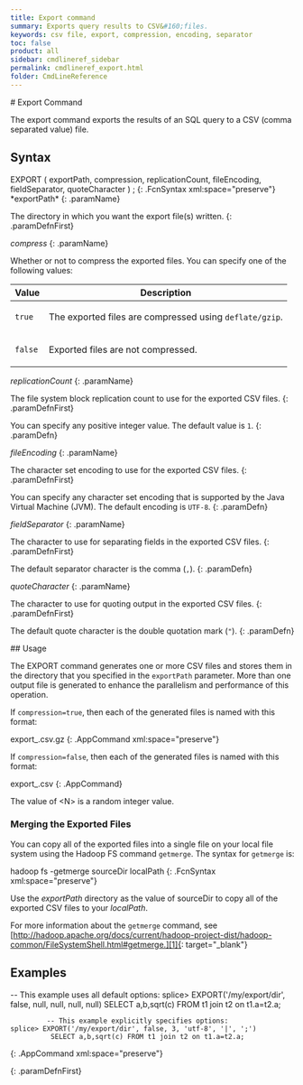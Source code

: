 ```yaml
---
title: Export command
summary: Exports query results to CSV&#160;files.
keywords: csv file, export, compression, encoding, separator
toc: false
product: all
sidebar: cmdlineref_sidebar
permalink: cmdlineref_export.html
folder: CmdLineReference
---
```

<section>
<div class="TopicContent" data-swiftype-index="true" markdown="1">
# Export Command

The <span class="AppCommand">export</span> command exports the results
of an SQL query to a CSV (comma separated value) file.

## Syntax

<div class="fcnWrapperWide" markdown="1">
    EXPORT ( exportPath,
             compression,
             replicationCount,
             fileEncoding,
             fieldSeparator,
             quoteCharacter )  <SQL_QUERY>;
{: .FcnSyntax xml:space="preserve"}

</div>
<div class="paramList" markdown="1">
*exportPath*
{: .paramName}

The directory in which you want the export file(s) written.
{: .paramDefnFirst}

*compress*
{: .paramName}

Whether or not to compress the exported files. You can specify one of
the following values: <table summary="Possible values for compression
setting in the export command.">
                <col />
                <col />
                <thead>
                    <tr><th>Value</th><th>Description</th></tr>
                </thead>
                <tbody>
                    <tr>
                        <td><code>true</code></td>
                        <td><p>The exported files are compressed using
<code>deflate/gzip</code>. </p></td>
                    </tr>
                    <tr>
                        <td><code>false</code></td>
                        <td><p>Exported files are not compressed.</p>
                        </td>
                    </tr>
                </tbody>
                </table>

 *replicationCount*
{: .paramName}

 The file system block replication count to use for the exported
CSV files.
{: .paramDefnFirst}

 You can specify any positive integer value. The default value is `1`.
{: .paramDefn}

 *fileEncoding*
{: .paramName}

 The character set encoding to use for the exported CSV files.
{: .paramDefnFirst}

 You can specify any character set encoding that is supported by the
Java
Virtual Machine (JVM). The default encoding is `UTF-8`.
{: .paramDefn}

 *fieldSeparator*
{: .paramName}

 The character to use for separating fields in the exported CSV files.
{: .paramDefnFirst}

 The default separator character is the comma (`,`).
{: .paramDefn}

 *quoteCharacter*
{: .paramName}

 The character to use for quoting output in the exported CSV files.
{: .paramDefnFirst}

 The default quote character is the double quotation mark (`"`).
{: .paramDefn}

 </div> ## Usage

 The <span class="AppCommand">EXPORT</span> command generates one or
more
CSV files and stores them in the directory that you specified in the
`exportPath` parameter. More than one output file is generated to
enhance the parallelism and performance of this operation.

 If `compression=true`, then each of the generated files is named with
this format:

 <div class="preWrapper" markdown="1">
    export_<N>.csv.gz
{: .AppCommand xml:space="preserve"}

</div>

 If `compression=false`, then each of the generated files is named with
this format:

 <div class="preWrapper" markdown="1">
    export_<N>.csv
{: .AppCommand}

</div>

 The value of <span class="AppCommand">&lt;N&gt;</span> is a random
integer value.

 ### Merging the Exported Files

 You can copy all of the exported files into a single file on your local
file system using the Hadoop FS command `getmerge`. The syntax for
`getmerge` is:

 <div class="fcnWrapperWide" markdown="1">
    hadoop fs -getmerge sourceDir localPath
{: .FcnSyntax xml:space="preserve"}

</div>

 Use the *exportPath* directory as the value of sourceDir to copy all of
the exported CSV files to your *localPath*.

 For more information about the `getmerge` command, see
[http://hadoop.apache.org/docs/current/hadoop-project-dist/hadoop-common/FileSystemShell.html#getmerge.][1]{:
target="_blank"}

 ## Examples

 <div class="preWrapperWide" markdown="1">
             -- This example uses all default options:
     splice> EXPORT('/my/export/dir', false, null, null, null, null)
              SELECT a,b,sqrt(c) FROM t1 join t2 on t1.a=t2.a;
    
             -- This example explicitly specifies options:
    splice> EXPORT('/my/export/dir', false, 3, 'utf-8', '|', ';')
              SELECT a,b,sqrt(c) FROM t1 join t2 on t1.a=t2.a;
{: .AppCommand xml:space="preserve"}

</div>

 </div> </section>
{: .paramDefnFirst}

</div>
</div>
</section>



[1]: http://hadoop.apache.org/docs/current/hadoop-project-dist/hadoop-common/FileSystemShell.html#getmerge
